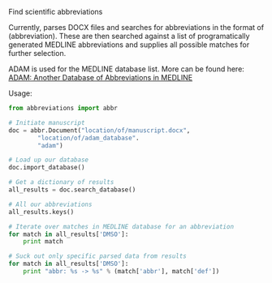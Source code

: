 Find scientific abbreviations

Currently, parses DOCX files and searches for abbreviations in the 
format of (abbreviation). These are then searched against a list of
programatically generated MEDLINE abbreviations and supplies all 
possible matches for further selection.

ADAM is used for the MEDLINE database list.
More can be found here: [ADAM: Another Database of Abbreviations in MEDLINE](http://arrowsmith.psych.uic.edu/arrowsmith_uic/adam.html)

Usage:

```Python
from abbreviations import abbr

# Initiate manuscript
doc = abbr.Document("location/of/manuscript.docx",
        "location/of/adam_database".
        "adam")

# Load up our database
doc.import_database()

# Get a dictionary of results
all_results = doc.search_database()

# All our abbreviations
all_results.keys()

# Iterate over matches in MEDLINE database for an abbreviation
for match in all_results['DMSO']:
    print match

# Suck out only specific parsed data from results
for match in all_results['DMSO']:
    print "abbr: %s -> %s" % (match['abbr'], match['def'])

```
